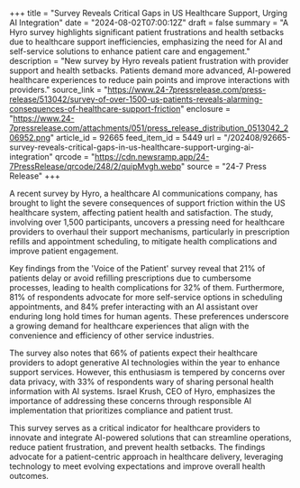 +++
title = "Survey Reveals Critical Gaps in US Healthcare Support, Urging AI Integration"
date = "2024-08-02T07:00:12Z"
draft = false
summary = "A Hyro survey highlights significant patient frustrations and health setbacks due to healthcare support inefficiencies, emphasizing the need for AI and self-service solutions to enhance patient care and engagement."
description = "New survey by Hyro reveals patient frustration with provider support and health setbacks. Patients demand more advanced, AI-powered healthcare experiences to reduce pain points and improve interactions with providers."
source_link = "https://www.24-7pressrelease.com/press-release/513042/survey-of-over-1500-us-patients-reveals-alarming-consequences-of-healthcare-support-friction"
enclosure = "https://www.24-7pressrelease.com/attachments/051/press_release_distribution_0513042_206952.png"
article_id = 92665
feed_item_id = 5449
url = "/202408/92665-survey-reveals-critical-gaps-in-us-healthcare-support-urging-ai-integration"
qrcode = "https://cdn.newsramp.app/24-7PressRelease/qrcode/248/2/quipMvgh.webp"
source = "24-7 Press Release"
+++

<p>A recent survey by Hyro, a healthcare AI communications company, has brought to light the severe consequences of support friction within the US healthcare system, affecting patient health and satisfaction. The study, involving over 1,500 participants, uncovers a pressing need for healthcare providers to overhaul their support mechanisms, particularly in prescription refills and appointment scheduling, to mitigate health complications and improve patient engagement.</p><p>Key findings from the 'Voice of the Patient' survey reveal that 21% of patients delay or avoid refilling prescriptions due to cumbersome processes, leading to health complications for 32% of them. Furthermore, 81% of respondents advocate for more self-service options in scheduling appointments, and 84% prefer interacting with an AI assistant over enduring long hold times for human agents. These preferences underscore a growing demand for healthcare experiences that align with the convenience and efficiency of other service industries.</p><p>The survey also notes that 66% of patients expect their healthcare providers to adopt generative AI technologies within the year to enhance support services. However, this enthusiasm is tempered by concerns over data privacy, with 33% of respondents wary of sharing personal health information with AI systems. Israel Krush, CEO of Hyro, emphasizes the importance of addressing these concerns through responsible AI implementation that prioritizes compliance and patient trust.</p><p>This survey serves as a critical indicator for healthcare providers to innovate and integrate AI-powered solutions that can streamline operations, reduce patient frustration, and prevent health setbacks. The findings advocate for a patient-centric approach in healthcare delivery, leveraging technology to meet evolving expectations and improve overall health outcomes.</p>